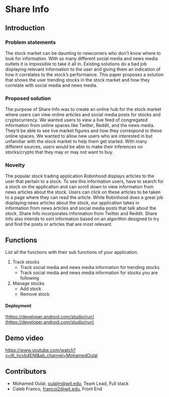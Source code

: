 # Share Info

## Introduction

### Problem statements 
The stock market can be daunting to newcomers who don't know where to look for information.  With so many different social media and news media outlets it is impossible to take it all in. Existing solutions do a bad job displaying relevant information to the user and giving them an indication of how it correlates to the stock’s performance. This paper proposes a solution that shows the user trending stocks in the stock market and how they correlate with social media and news media.

### Proposed solution 
The purpose of Share Info was to create an online hub for the stock market where users can view online articles and social media posts for stocks and cryptocurrency. We wanted users to view a live feed of congregated information from online spaces like Twitter, Reddit, and the news media. They’d be able to see live market figures and how they correspond to these online spaces. We wanted to allow new users who are interested in but unfamiliar with the stock market to help them get started. With many different sources, users would be able to make their inferences on stocks/crypto that they may or may not want to buy.

### Novelty 
The popular stock trading application Robinhood displays articles to the user that pertain to a stock. To see this information users, have to search for a stock on the application and can scroll down to view information from news articles about the stock. Users can click on these articles to be taken to a page where they can read the article. While Robinhood does a great job displaying news articles about the stock, our application takes in information from news articles and social media posts that talk about the stock. Share Info incorporates information from Twitter and Reddit. Share Info also intends to sort information based on an algorithm designed to try and find the posts or articles that are most relevant.

## Functions
List all the functions with their sub functions of your application.
1. Track stocks
    - Track social media and news media information for trending stocks
    - Track social media and news media information for stocks you are following
2. Manage stocks
    - Add stock
    - Remove stock

#### Deployment
[https://developer.android.com/studio/run](https://developer.android.com/studio/run)

## Demo video
https://www.youtube.com/watch?v=iK_hcvb4ENI&ab_channel=MohamedOulal

## Contributors
- Mohamed Oulal, oulalm@wit.edu, Team Lead, Full stack
- Caleb Franco, francoj2@wit.edu, Front End
